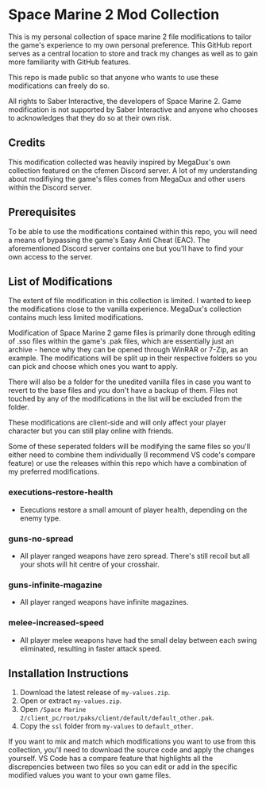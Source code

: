 # Space Marine 2 Mod Collection
This is my personal collection of space marine 2 file modifications to tailor the game's experience to my own personal preference. This GitHub report serves as a central location to store and track my changes as well as to gain more familiarity with GitHub features.

This repo is made public so that anyone who wants to use these modifications can freely do so.

All rights to Saber Interactive, the developers of Space Marine 2. Game modification is not supported by Saber Interactive and anyone who chooses to acknowledges that they do so at their own risk.

## Credits
This modification collected was heavily inspired by MegaDux's own collection featured on the cfemen Discord server. A lot of my understanding about modifiying the game's files comes from MegaDux and other users within the Discord server.

## Prerequisites
To be able to use the modifications contained within this repo, you will need a means of bypassing the game's Easy Anti Cheat (EAC). The aforementioned Discord server contains one but you'll have to find your own access to the server.

## List of Modifications
The extent of file modification in this collection is limited. I wanted to keep the modifications close to the vanilla experience. MegaDux's collection contains much less limited modifications.

Modification of Space Marine 2 game files is primarily done through editing of .sso files within the game's .pak files, which are essentially just an archive - hence why they can be opened through WinRAR or 7-Zip, as an example. The modifications will be split up in their respective folders so you can pick and choose which ones you want to apply.

There will also be a folder for the unedited vanilla files in case you want to revert to the base files and you don't have a backup of them. Files not touched by any of the modifications in the list will be excluded from the folder.

These modifications are client-side and will only affect your player character but you can still play online with friends.

Some of these seperated folders will be modifying the same files so you'll either need to combine them individually (I recommend VS code's compare feature) or use the releases within this repo which have a combination of my preferred modifications.

### executions-restore-health
- Executions restore a small amount of player health, depending on the enemy type.

### guns-no-spread
- All player ranged weapons have zero spread. There's still recoil but all your shots will hit centre of your crosshair.

### guns-infinite-magazine
- All player ranged weapons have infinite magazines.

### melee-increased-speed
- All player melee weapons have had the small delay between each swing eliminated, resulting in faster attack speed.

## Installation Instructions
1. Download the latest release of ```my-values.zip```.
2. Open or extract ```my-values.zip```.
3. Open ```/Space Marine 2/client_pc/root/paks/client/default/default_other.pak```.
4. Copy the ```ssl``` folder from ```my-values``` to ```default_other```.

If you want to mix and match which modifications you want to use from this collection, you'll need to download the source code and apply the changes yourself. VS Code has a compare feature that highlights all the discrepencies between two files so you can edit or add in the specific modified values you want to your own game files.